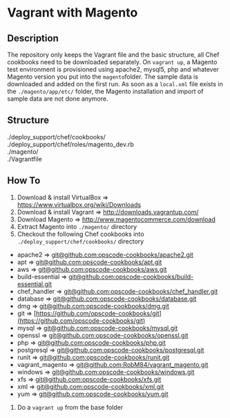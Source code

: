 Vagrant with Magento
====================

## Description
The repository only keeps the Vagrant file and the basic structure, all Chef cookbooks need to be downloaded separately. On `vagrant up`, a Magento test environment is provisioned using apache2, mysql5, php and whatever Magento version you put into the `magento`folder. The sample data is downloaded and added on the first run. As soon as a `local.xml` file exists in the `./magento/app/etc/` folder, the Magento installation and import of sample data are not done anymore.  

## Structure
./deploy_support/chef/cookbooks/    
./deploy_support/chef/roles/magento_dev.rb    
./magento/    
./Vagrantfile    
 
## How To
1. Download & install VirtualBox => https://www.virtualbox.org/wiki/Downloads
1. Download & install Vagrant => http://downloads.vagrantup.com/
1. Download Magento => http://www.magentocommerce.com/download
1. Extract Magento into `./magento/` directory
1. Checkout the following Chef cookbooks into `./deploy_support/chef/cookbooks/` directory
  * apache2 => [git@github.com:opscode-cookbooks/apache2.git](git@github.com:opscode-cookbooks/apache2.git)
  * apt => [git@github.com:opscode-cookbooks/apt.git](git@github.com:opscode-cookbooks/apt.git)
  * aws => [git@github.com:opscode-cookbooks/aws.git](git@github.com:opscode-cookbooks/aws.git)
  * build-essential => [git@github.com:opscode-cookbooks/build-essential.git](git@github.com:opscode-cookbooks/build-essential.git)
  * chef_handler => [git@github.com:opscode-cookbooks/chef_handler.git](git@github.com:opscode-cookbooks/chef_handler.git)
  * database => [git@github.com:opscode-cookbooks/database.git](git@github.com:opscode-cookbooks/database.git)
  * dmg => [git@github.com:opscode-cookbooks/dmg.git](git@github.com:opscode-cookbooks/dmg.git)
  * git => [https://github.com/opscode-cookbooks/git](https://github.com/opscode-cookbooks/git)
  * mysql => [git@github.com:opscode-cookbooks/mysql.git](git@github.com:opscode-cookbooks/mysql.git)
  * openssl => [git@github.com:opscode-cookbooks/openssl.git](git@github.com:opscode-cookbooks/openssl.git)
  * php => [git@github.com:opscode-cookbooks/php.git](git@github.com:opscode-cookbooks/php.git)
  * postgresql => [git@github.com:opscode-cookbooks/postgresql.git](git@github.com:opscode-cookbooks/postgresql.git)
  * runit => [git@github.com:opscode-cookbooks/runit.git](git@github.com:opscode-cookbooks/runit.git)
  * vagrant_magento => [git@github.com:RobM84/vagrant_magento.git](git@github.com:RobM84/vagrant_magento.git)
  * windows => [git@github.com:opscode-cookbooks/windows.git](git@github.com:opscode-cookbooks/windows.git)
  * xfs => [git@github.com:opscode-cookbooks/xfs.git](git@github.com:opscode-cookbooks/xfs.git)
  * xml => [git@github.com:opscode-cookbooks/xml.git](git@github.com:opscode-cookbooks/xml.git)
  * yum => [git@github.com:opscode-cookbooks/yum.git](git@github.com:opscode-cookbooks/yum.git)
1. Do a `vagrant up` from the base folder

